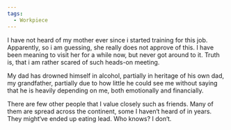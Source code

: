 ```yaml
---
tags:
  - Workpiece
---
```

I have not heard of my mother ever since i started training for this job. Apparently, so i am guessing, she really does not approve of this. I have been meaning to visit her for a while now, but never got around to it. Truth is, that i am rather scared of such heads-on meeting. 

My dad has drowned himself in alcohol, partially in heritage of his own dad, my grandfather, partially due to how little he could see me without saying that he is heavily depending on me, both emotionally and financially. 

There are few other people that I value closely such as friends. Many of them are spread across the continent, some I haven‘t heard of in years. They might‘ve ended up eating lead. Who knows? I don‘t. 